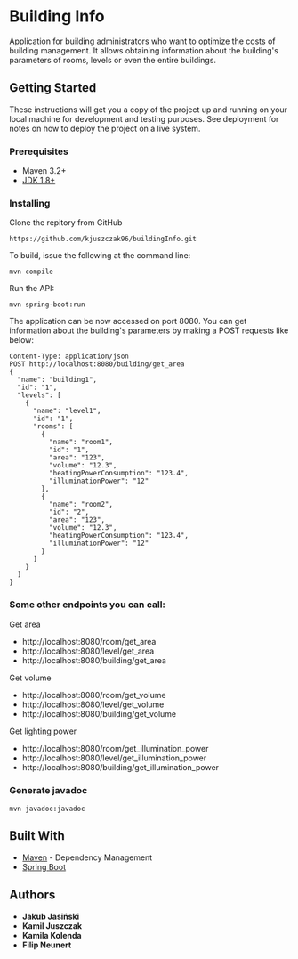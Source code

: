 # Building Info

Application for building administrators who want to optimize the costs of building management. It allows obtaining information about the building's parameters of rooms, levels or even the entire buildings.

## Getting Started

These instructions will get you a copy of the project up and running on your local machine for development and testing purposes. See deployment for notes on how to deploy the project on a live system.

### Prerequisites

* Maven 3.2+
* [JDK 1.8+](https://www.oracle.com/technetwork/java/javase/downloads/index.html "www.oracle.com")

### Installing

Clone the repitory from GitHub
```
https://github.com/kjuszczak96/buildingInfo.git
```

To build, issue the following at the command line:
```
mvn compile
```

Run the API:
```
mvn spring-boot:run
```
The application can be now accessed on port 8080. You can get information about the building's parameters by making a POST requests like below:
```
Content-Type: application/json
POST http://localhost:8080/building/get_area
{
  "name": "building1",
  "id": "1",
  "levels": [
    {
      "name": "level1",
      "id": "1",
      "rooms": [
        {
          "name": "room1",
          "id": "1",
          "area": "123",
          "volume": "12.3",
          "heatingPowerConsumption": "123.4",
          "illuminationPower": "12"
        },
        {
          "name": "room2",
          "id": "2",
          "area": "123",
          "volume": "12.3",
          "heatingPowerConsumption": "123.4",
          "illuminationPower": "12"
        }
      ]
    }
  ]
}
```
### Some other endpoints you can call:
Get area
* http://localhost:8080/room/get_area
* http://localhost:8080/level/get_area
* http://localhost:8080/building/get_area

Get volume
* http://localhost:8080/room/get_volume
* http://localhost:8080/level/get_volume
* http://localhost:8080/building/get_volume

Get lighting power
* http://localhost:8080/room/get_illumination_power
* http://localhost:8080/level/get_illumination_power
* http://localhost:8080/building/get_illumination_power


### Generate javadoc
```
mvn javadoc:javadoc
```

## Built With

* [Maven](https://maven.apache.org/) - Dependency Management 
* [Spring Boot](http://spring.io/projects/spring-boot)

## Authors

* **Jakub Jasiński**
* **Kamil Juszczak**
* **Kamila Kolenda**
* **Filip Neunert**
